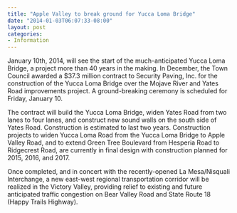 ```yaml
---
title: "Apple Valley to break ground for Yucca Loma Bridge"
date: "2014-01-03T06:07:33-08:00"
layout: post
categories:
- Information
---
```


January 10th, 2014, will see the start of the much-anticipated Yucca Loma Bridge, a project more than 40 years in the making. In December, the Town Council awarded a $37.3 million contract to Security Paving, Inc. for the construction of the Yucca Loma Bridge over the Mojave River and Yates Road improvements project. A ground-breaking ceremony is scheduled for Friday, January 10.  
  
The contract will build the Yucca Loma Bridge, widen Yates Road from two lanes to four lanes, and construct new sound walls on the south side of Yates Road. Construction is estimated to last two years. Construction projects to widen Yucca Loma Road from the Yucca Loma Bridge to Apple Valley Road, and to extend Green Tree Boulevard from Hesperia Road to Ridgecrest Road, are currently in final design with construction planned for 2015, 2016, and 2017.

Once completed, and in concert with the recently-opened La Mesa/Nisquali Interchange, a new east-west regional transportation corridor will be realized in the Victory Valley, providing relief to existing and future anticipated traffic congestion on Bear Valley Road and State Route 18 (Happy Trails Highway).